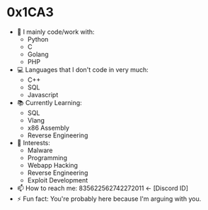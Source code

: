 # 0x1CA3

- 🔭 I mainly code/work with: 
  *   Python
  *   C 
  *   Golang
  *   PHP
- 💻 Languages that I don't code in very much:
  *   C++
  *   SQL
  *   Javascript
- 📚 Currently Learning:
  *   SQL
  *   Vlang
  *   x86 Assembly
  *   Reverse Engineering
- 📱 Interests:
  *   Malware
  *   Programming
  *   Webapp Hacking
  *   Reverse Engineering
  *   Exploit Development
- 📫 How to reach me: 835622562742272011 <- [Discord ID]
- ⚡ Fun fact: You're probably here because I'm arguing with you.
